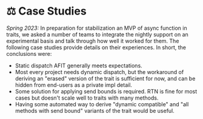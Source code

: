 # ⚖️ Case Studies

*Spring 2023:* In preparation for stabilization an MVP of async function in traits, we asked a number of teams to integrate the nightly support on an experimental basis and talk through how well it worked for them. The following case studies provide details on their experiences. In short, the conclusions were:

* Static dispatch AFIT generally meets expectations.
* Most every project needs dynamic dispatch, but the workaround of deriving an "erased" version of the trait is sufficient for now, and can be hidden from end-users as a private impl detail.
* Some solution for applying send bounds is required. RTN is fine for most cases but doesn't scale well to traits with many methods.
* Having some automated way to derive "dynamic compatible" and "all methods with send bound" variants of the trait would be useful.